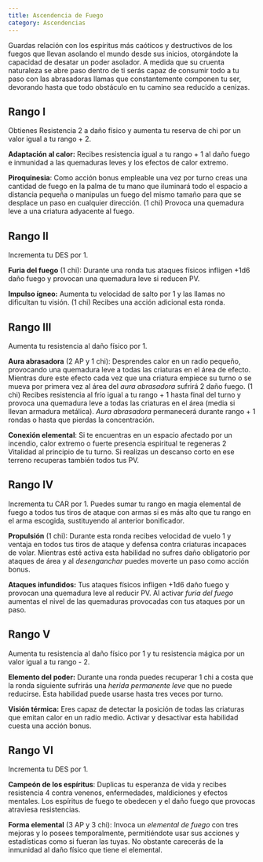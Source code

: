 ```yaml
---
title: Ascendencia de Fuego
category: Ascendencias
---
```


Guardas relación con los espíritus más caóticos y destructivos de los fuegos que llevan asolando el mundo desde sus inicios, otorgándote la capacidad de desatar un poder asolador. A medida que su cruenta naturaleza se abre paso dentro de ti serás capaz de consumir todo a tu paso con las abrasadoras llamas que constantemente componen tu ser, devorando hasta que todo obstáculo en tu camino sea reducido a cenizas.

## Rango I 

Obtienes Resistencia 2 a daño físico y aumenta tu reserva de chi por un valor igual a tu rango + 2.

**Adaptación al calor:** Recibes resistencia igual a tu rango + 1 al daño fuego e inmunidad a las quemaduras leves y los efectos de calor extremo.

**Piroquinesia**: Como acción bonus empleable una vez por turno creas una cantidad de fuego en la palma de tu mano que iluminará todo el espacio a distancia pequeña o manipulas un fuego del mismo tamaño para que se desplace un paso en cualquier dirección. (1 chi) Provoca una quemadura leve a una criatura adyacente al fuego.

## Rango II

Incrementa tu DES por 1.

**Furia del fuego** (1 chi): Durante una ronda tus ataques físicos infligen +1d6 daño fuego y provocan una quemadura leve si reducen PV. 

**Impulso ígneo:** Aumenta tu velocidad de salto por 1 y las llamas no dificultan tu visión. (1 chi) Recibes una acción adicional esta ronda.

## Rango III 

Aumenta tu resistencia al daño físico por 1.

**Aura abrasadora** (2 AP y 1 chi): Desprendes calor en un radio pequeño, provocando una quemadura leve a todas las criaturas en el área de efecto. Mientras dure este efecto cada vez que una criatura empiece su turno o se mueva por primera vez al área del *aura abrasadora* sufrirá 2 daño fuego. (1 chi) Recibes resistencia al frío igual a tu rango + 1 hasta final del turno y provoca una quemadura leve a todas las criaturas en el área (media si llevan armadura metálica). *Aura abrasadora* permanecerá durante rango + 1 rondas o hasta que pierdas la concentración.

**Conexión elemental**: Si te encuentras en un espacio afectado por un incendio, calor extremo o fuerte presencia espiritual te regeneras 2 Vitalidad al principio de tu turno. Si realizas un descanso corto en ese terreno recuperas también todos tus PV.

## Rango IV

Incrementa tu CAR por 1. Puedes sumar tu rango en magia elemental de fuego a todos tus tiros de ataque con armas si es más alto que tu rango en el arma escogida, sustituyendo al anterior bonificador.

**Propulsión** (1 chi): Durante esta ronda recibes velocidad de vuelo 1 y ventaja en todos tus tiros de ataque y defensa contra criaturas incapaces de volar. Mientras esté activa esta habilidad no sufres daño obligatorio por ataques de área y al *desenganchar* puedes moverte un paso como acción bonus. 

**Ataques infundidos:** Tus ataques físicos infligen +1d6 daño fuego y provocan una quemadura leve al reducir PV. Al activar *furia del fuego* aumentas el nivel de las quemaduras provocadas con tus ataques por un paso.

## Rango V

Aumenta tu resistencia al daño físico por 1 y tu resistencia mágica por un valor igual a tu rango - 2.

**Elemento del poder:** Durante una ronda puedes recuperar 1 chi a costa que la ronda siguiente sufrirás una *herida permanente leve* que no puede reducirse. Esta habilidad puede usarse hasta tres veces por turno.

**Visión térmica:** Eres capaz de detectar la posición de todas las criaturas que emitan calor en un radio medio. Activar y desactivar esta habilidad cuesta una acción bonus.

## Rango VI 

Incrementa tu DES por 1.

**Campeón de los espíritus**: Duplicas tu esperanza de vida y recibes resistencia 4 contra venenos, enfermedades, maldiciones y efectos mentales. Los espíritus de fuego te obedecen y el daño fuego que provocas atraviesa resistencias.

**Forma elemental** (3 AP y 3 chi): Invoca un *elemental de fuego* con tres mejoras y lo posees temporalmente, permitiéndote usar sus acciones y estadísticas como si fueran las tuyas. No obstante carecerás de la inmunidad al daño físico que tiene el elemental.